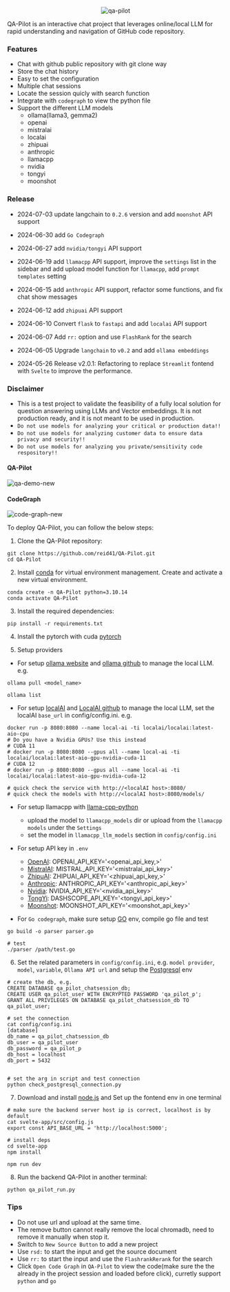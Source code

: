 <p align="center">
  <img src="https://github.com/reid41/QA-Pilot/assets/25558653/4b45b525-5fac-4a3c-94e9-46364bdb36c3" alt="qa-pilot">
</p>

QA-Pilot is an interactive chat project that leverages online/local LLM for rapid understanding and navigation of GitHub code repository.

### Features

* Chat with github public repository with git clone way
* Store the chat history 
* Easy to set the configuration
* Multiple chat sessions
* Locate the session quicly with search function
* Integrate with `codegraph` to view the python file
* Support the different LLM models
    * ollama(llama3, gemma2)
    * openai
    * mistralai
    * localai
    * zhipuai
    * anthropic
    * llamacpp
    * nvidia
    * tongyi
    * moonshot


### Release

* 2024-07-03 update langchain to `0.2.6` version and add `moonshot` API support

* 2024-06-30  add `Go Codegraph`

* 2024-06-27  add `nvidia/tongyi` API support

* 2024-06-19  add `llamacpp` API support, improve the `settings` list in the sidebar and add upload model function for `llamacpp`, add `prompt templates` setting

* 2024-06-15  add `anthropic` API support, refactor some functions, and fix chat show messages

* 2024-06-12  add `zhipuai` API support

* 2024-06-10 Convert `flask` to `fastapi` and add `localai` API support

* 2024-06-07 Add `rr:` option and use `FlashRank` for the search 

* 2024-06-05 Upgrade `langchain` to `v0.2` and add `ollama embeddings`

* 2024-05-26 Release v2.0.1: Refactoring to replace `Streamlit` fontend with `Svelte` to improve the performance.

### Disclaimer

* This is a test project to validate the feasibility of a fully local solution for question answering using LLMs and Vector embeddings. It is not production ready, and it is not meant to be used in production. 
* `Do not use models for analyzing your critical or production data!!`
* `Do not use models for analyzing customer data to ensure data privacy and security!!`
* `Do not use models for analyzing you private/sensitivity code respository!!`

#### QA-Pilot
![qa-demo-new](https://github.com/reid41/QA-Pilot/assets/25558653/8198730f-32ec-4664-a10c-43b3f40c99ad)


#### CodeGraph
![code-graph-new](https://github.com/reid41/QA-Pilot/assets/25558653/8c47ea00-d703-42b5-b43b-d40796e7de1d)

To deploy QA-Pilot, you can follow the below steps:

1. Clone the QA-Pilot repository:

```shell
git clone https://github.com/reid41/QA-Pilot.git
cd QA-Pilot
```

2. Install [conda](https://www.anaconda.com/download) for virtual environment management. Create and activate a new virtual environment.

```shell
conda create -n QA-Pilot python=3.10.14
conda activate QA-Pilot
```

3. Install the required dependencies:

```shell
pip install -r requirements.txt
```

4. Install the pytorch with cuda [pytorch](https://pytorch.org/get-started/locally/)

5. Setup providers

* For setup [ollama website](https://ollama.com/) and [ollama github](https://github.com/ollama/ollama) to manage the local LLM. 
e.g.

```shell
ollama pull <model_name>

ollama list
```

* For setup [localAI](https://localai.io/) and [LocalAI github](https://github.com/mudler/LocalAI) to manage the local LLM, set the localAI `base_url` in config/config.ini.
e.g.
```shell
docker run -p 8080:8080 --name local-ai -ti localai/localai:latest-aio-cpu
# Do you have a Nvidia GPUs? Use this instead
# CUDA 11
# docker run -p 8080:8080 --gpus all --name local-ai -ti localai/localai:latest-aio-gpu-nvidia-cuda-11
# CUDA 12
# docker run -p 8080:8080 --gpus all --name local-ai -ti localai/localai:latest-aio-gpu-nvidia-cuda-12

# quick check the service with http://<localAI host>:8080/
# quick check the models with http://<localAI host>:8080/models/
```

* For setup llamacpp with [llama-cpp-python](https://github.com/abetlen/llama-cpp-python#windows-remarks)
  - upload the model to `llamacpp_models` dir or upload from the `llamacpp models` under the `Settings`
  - set the model in `llamacpp_llm_models` section in `config/config.ini`

* For setup API key in `.env`
  - [OpenAI](https://platform.openai.com/docs/overview): OPENAI_API_KEY='<openai_api_key,>'
  - [MistralAI](https://docs.mistral.ai/): MISTRAL_API_KEY='<mistralai_api_key>'
  - [ZhipuAI](https://open.bigmodel.cn/): ZHIPUAI_API_KEY='<zhipuai_api_key,>'
  - [Anthropic](https://console.anthropic.com/settings/keys): ANTHROPIC_API_KEY='<anthropic_api_key>'
  - [Nvidia](https://build.nvidia.com/explore/discover): NVIDIA_API_KEY='<nvidia_api_key>'
  - [TongYi](https://help.aliyun.com/document_detail/611472.html?spm=a2c4g.2399481.0.0): DASHSCOPE_API_KEY='<tongyi_api_key>'
  - [Moonshot](https://platform.moonshot.cn/): MOONSHOT_API_KEY='<moonshot_api_key>'

* For `Go codegraph`, make sure setup [GO](https://go.dev/doc/install) env, compile go file and test
```shell
go build -o parser parser.go

# test
./parser /path/test.go
```

6. Set the related parameters in `config/config.ini`, e.g. `model provider`, `model`, `variable`, `Ollama API url` and setup the [Postgresql](https://www.postgresql.org/download/) env
```shell
# create the db, e.g.
CREATE DATABASE qa_pilot_chatsession_db;
CREATE USER qa_pilot_user WITH ENCRYPTED PASSWORD 'qa_pilot_p';
GRANT ALL PRIVILEGES ON DATABASE qa_pilot_chatsession_db TO qa_pilot_user;

# set the connection
cat config/config.ini
[database]
db_name = qa_pilot_chatsession_db
db_user = qa_pilot_user
db_password = qa_pilot_p
db_host = localhost
db_port = 5432


# set the arg in script and test connection
python check_postgresql_connection.py
```

7. Download and install [node.js](https://nodejs.org/en/download/package-manager) and Set up the fontend env in one terminal
```shell
# make sure the backend server host ip is correct, localhost is by default
cat svelte-app/src/config.js
export const API_BASE_URL = 'http://localhost:5000';

# install deps
cd svelte-app
npm install

npm run dev
```

8. Run the backend QA-Pilot in another terminal:

```shell
python qa_pilot_run.py
```

### Tips
* Do not use url and upload at the same time.
* The remove button cannot really remove the local chromadb, need to remove it manually when stop it.
* Switch to `New Source Button` to add a new project
* Use `rsd:` to start the input and get the source document
* Use `rr:` to start the input and use the `FlashrankRerank` for the search
* Click `Open Code Graph` in `QA-Pilot` to view the code(make sure the the already in the project session and loaded before click), curretly support `python` and `go`

